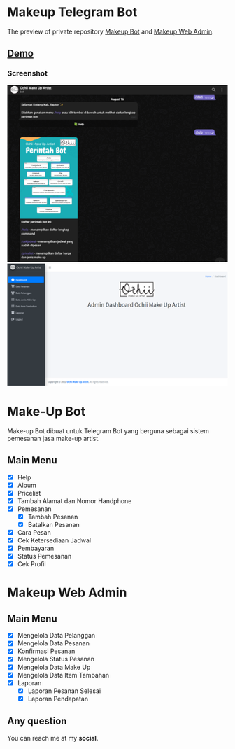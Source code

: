 # Makeup Telegram Bot 

The preview of private repository [Makeup Bot](https://github.com/rizaldan/make-up-bot) and [Makeup Web Admin](https://github.com/rizaldan/makeup-dashboard). 

## [Demo](http://dev.rizdan.com/ochii)

### Screenshot

![](https://raw.githubusercontent.com/rizaldan/makeup-public/main/telegram-bot.png)
![](https://raw.githubusercontent.com/rizaldan/makeup-public/main/web-admin.png)

# Make-Up Bot

Make-up Bot dibuat untuk Telegram Bot yang berguna sebagai sistem pemesanan jasa make-up artist.

## Main Menu

 - [x] Help
 - [x] Album
 - [x] Pricelist
 - [x] Tambah Alamat dan Nomor Handphone
 - [x] Pemesanan
    - [x] Tambah Pesanan
    - [x] Batalkan Pesanan
 - [x] Cara Pesan
 - [x] Cek Ketersediaan Jadwal
 - [x] Pembayaran
 - [x] Status Pemesanan
 - [x] Cek Profil

# Makeup Web Admin

## Main Menu

- [x] Mengelola Data Pelanggan
- [x] Mengelola Data Pesanan
- [x] Konfirmasi Pesanan
- [x] Mengelola Status Pesanan
- [x] Mengelola Data Make Up
- [x] Mengelola Data Item Tambahan
- [x] Laporan
    - [x] Laporan Pesanan Selesai
    - [x] Laporan Pendapatan

## Any question

You can reach me at my **social**.